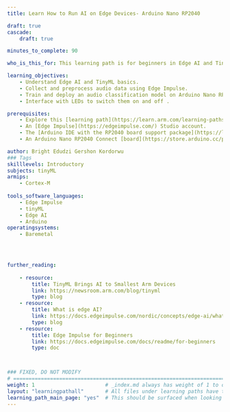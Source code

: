 ```yaml
---
title: Learn How to Run AI on Edge Devices- Arduino Nano RP2040

draft: true
cascade:
    draft: true

minutes_to_complete: 90

who_is_this_for: This learning path is for beginners in Edge AI and TinyML, including developers, engineers, hobbyists, AI/ML enthusiasts, and researchers working with embedded AI and IoT.  

learning_objectives:
    - Understand Edge AI and TinyML basics. 
    - Collect and preprocess audio data using Edge Impulse. 
    - Train and deploy an audio classification model on Arduino Nano RP2040 
    - Interface with LEDs to switch them on and off . 

prerequisites:
    - Explore this [learning path](https://learn.arm.com/learning-paths/embedded-and-microcontrollers/arduino-pico/) if you are an absolute beginer.
    - An [Edge Impulse](https://edgeimpulse.com/) Studio account. 
    - The [Arduino IDE with the RP2040 board support package](https://learn.arm.com/install-guides/arduino-pico/) installed on your computer 
    - An Arduino Nano RP2040 Connect [board](https://store.arduino.cc/products/arduino-nano-rp2040-connect-with-headers?_gl=1*9t4cti*_up*MQ..*_ga*NTA1NTQwNzgxLjE3NDYwMjIyODk.*_ga_NEXN8H46L5*MTc0NjAyMjI4Ny4xLjEuMTc0NjAyMjMxOC4wLjAuMjA3MjA2NTUzMA..). 

author: Bright Edudzi Gershon Kordorwu
### Tags
skilllevels: Introductory
subjects: tinyML
armips:
    - Cortex-M
   
tools_software_languages:
    - Edge Impulse
    - tinyML
    - Edge AI
    - Arduino
operatingsystems:
    - Baremetal
    



further_reading:
    
    - resource:
        title: TinyML Brings AI to Smallest Arm Devices 
        link: https://newsroom.arm.com/blog/tinyml
        type: blog
    - resource:
        title: What is edge AI? 
        link: https://docs.edgeimpulse.com/nordic/concepts/edge-ai/what-is-edge-ai
        type: blog
    - resource:
        title: Edge Impulse for Beginners 
        link: https://docs.edgeimpulse.com/docs/readme/for-beginners
        type: doc 



### FIXED, DO NOT MODIFY
# ================================================================================
weight: 1                       # _index.md always has weight of 1 to order correctly
layout: "learningpathall"       # All files under learning paths have this same wrapper
learning_path_main_page: "yes"  # This should be surfaced when looking for related content. Only set for _index.md of learning path content.
---
```

